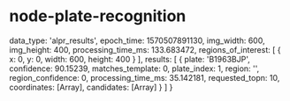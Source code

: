 # node-plate-recognition

data_type: 'alpr_results',
  epoch_time: 1570507891130,
  img_width: 600,
  img_height: 400,
  processing_time_ms: 133.683472,
  regions_of_interest: [ { x: 0, y: 0, width: 600, height: 400 } ],
  results:
   [ { plate: 'B1963BJP',
       confidence: 90.15239,
       matches_template: 0,
       plate_index: 1,
       region: '',
       region_confidence: 0,
       processing_time_ms: 35.142181,
       requested_topn: 10,
       coordinates: [Array],
       candidates: [Array] } ] }
